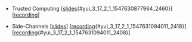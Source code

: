 -   <div id="yui_3_17_2_1_1547630877964_2444">

    </div>

    Trusted Computing
    \[[slides](http://ver.miun.se/courses/security/dasak/trustcomp-slides.pdf){#yui_3_17_2_1_1547630877964_2460}\]
    \[[recording](https://connect.sunet.se/p31vyqbq6lu/)\]
-   <div id="yui_3_17_2_1_1547631094011_2406">

    </div>

    Side-Channels
    \[[slides](http://ver.miun.se/courses/security/dasak/sidechannels-slides.pdf)\]
    \[[recording](https://connect.sunet.se/p4hztm1vuja/){#yui_3_17_2_1_1547631094011_2418}\]
    \[[recording](https://connect.sunet.se/p8vqft5bep7/){#yui_3_17_2_1_1547631094011_2408}\]


